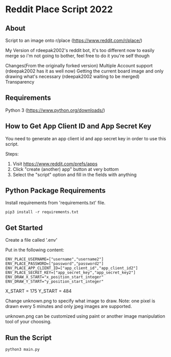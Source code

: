 # Reddit Place Script 2022

## About

Script to an image onto r/place (https://www.reddit.com/r/place/)

My Version of rdeepak2002's reddit bot, it's too different now to easily merge so i'm not going to bother, feel free to do it you're self though

Changes(From the originally forked version)
Multiple Account support (rdeepak2002 has it as well now)
Getting the current board image and only drawing what's necessary (rdeepak2002 waiting to be merged)
Transparency 

## Requirements

Python 3 (https://www.python.org/downloads/)

## How to Get App Client ID and App Secret Key

You need to generate an app client id and app secret key in order to use this script.

Steps:

1. Visit https://www.reddit.com/prefs/apps
2. Click "create (another) app" button at very bottom
3. Select the "script" option and fill in the fields with anything

## Python Package Requirements

Install requirements from 'requirements.txt' file.

```shell
pip3 install -r requirements.txt
```

## Get Started

Create a file called '.env'

Put in the following content:

```text
ENV_PLACE_USERNAME=["username","username2"]
ENV_PLACE_PASSWORD=["password","password2"]
ENV_PLACE_APP_CLIENT_ID=["app_client_id","app_client_id2"]
ENV_PLACE_SECRET_KEY=["app_secret_key","app_secret_key2"]
ENV_DRAW_X_START="x_position_start_integer"
ENV_DRAW_Y_START="y_position_start_integer"
```

X_START = 175
Y_START = 484

Change unknown.png to specify what image to draw. Note: one pixel is drawn every 5 minutes and only jpeg images are supported.

unknown.png can be customized using paint or another image manipulation tool of your choosing.

## Run the Script

```
python3 main.py
```
